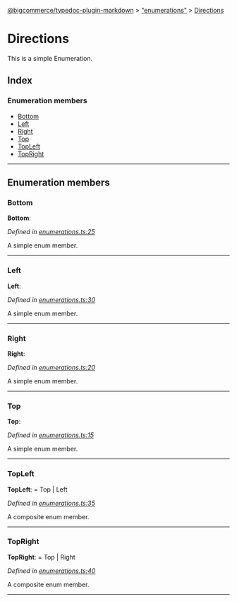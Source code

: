 [@bigcommerce/typedoc-plugin-markdown](../README.md) > ["enumerations"](../modules/_enumerations_.md) > [Directions](../enums/_enumerations_.directions.md)

# Directions

This is a simple Enumeration.

## Index

### Enumeration members

* [Bottom](_enumerations_.directions.md#bottom)
* [Left](_enumerations_.directions.md#left)
* [Right](_enumerations_.directions.md#right)
* [Top](_enumerations_.directions.md#top)
* [TopLeft](_enumerations_.directions.md#topleft)
* [TopRight](_enumerations_.directions.md#topright)

---

## Enumeration members

<a id="bottom"></a>

###  Bottom

**Bottom**: 

*Defined in [enumerations.ts:25](https://github.com/bigcommerce/typedoc-plugin-markdown/blob/master/test/src/enumerations.ts#L25)*

A simple enum member.

___
<a id="left"></a>

###  Left

**Left**: 

*Defined in [enumerations.ts:30](https://github.com/bigcommerce/typedoc-plugin-markdown/blob/master/test/src/enumerations.ts#L30)*

A simple enum member.

___
<a id="right"></a>

###  Right

**Right**: 

*Defined in [enumerations.ts:20](https://github.com/bigcommerce/typedoc-plugin-markdown/blob/master/test/src/enumerations.ts#L20)*

A simple enum member.

___
<a id="top"></a>

###  Top

**Top**: 

*Defined in [enumerations.ts:15](https://github.com/bigcommerce/typedoc-plugin-markdown/blob/master/test/src/enumerations.ts#L15)*

A simple enum member.

___
<a id="topleft"></a>

###  TopLeft

**TopLeft**:  =  Top | Left

*Defined in [enumerations.ts:35](https://github.com/bigcommerce/typedoc-plugin-markdown/blob/master/test/src/enumerations.ts#L35)*

A composite enum member.

___
<a id="topright"></a>

###  TopRight

**TopRight**:  =  Top | Right

*Defined in [enumerations.ts:40](https://github.com/bigcommerce/typedoc-plugin-markdown/blob/master/test/src/enumerations.ts#L40)*

A composite enum member.

___


